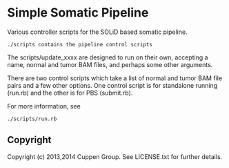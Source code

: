 # Simple Somatic Pipeline

Various controller scripts for the SOLiD based somatic pipeline.

    ./scripts contains the pipeline control scripts

The scripts/update_xxxx are designed to run on their own, accepting
a name, normal and tumor BAM files, and perhaps some other arguments.

There are two control scripts which take a list of normal and tumor
BAM file pairs and a few other options. One control script is for
standalone running (run.rb) and the other is for PBS (submit.rb).

For more information, see

    ./scripts/run.rb

## Copyright

Copyright (c) 2013,2014 Cuppen Group. See LICENSE.txt for further details.

